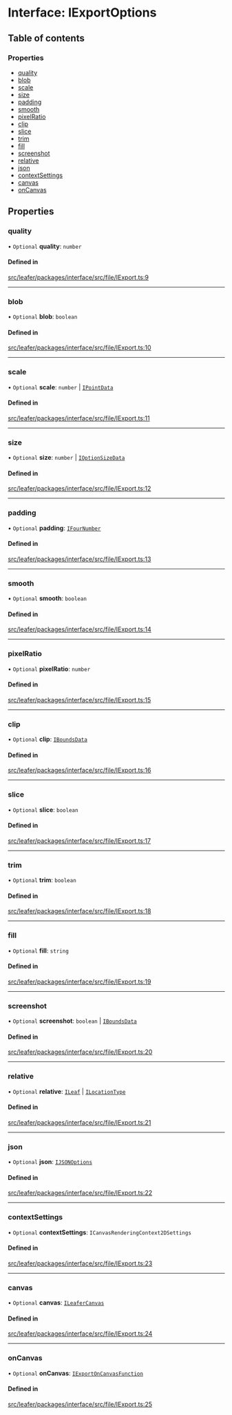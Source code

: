 # Interface: IExportOptions

## Table of contents

### Properties

- [quality](IExportOptions.md#quality)
- [blob](IExportOptions.md#blob)
- [scale](IExportOptions.md#scale)
- [size](IExportOptions.md#size)
- [padding](IExportOptions.md#padding)
- [smooth](IExportOptions.md#smooth)
- [pixelRatio](IExportOptions.md#pixelratio)
- [clip](IExportOptions.md#clip)
- [slice](IExportOptions.md#slice)
- [trim](IExportOptions.md#trim)
- [fill](IExportOptions.md#fill)
- [screenshot](IExportOptions.md#screenshot)
- [relative](IExportOptions.md#relative)
- [json](IExportOptions.md#json)
- [contextSettings](IExportOptions.md#contextsettings)
- [canvas](IExportOptions.md#canvas)
- [onCanvas](IExportOptions.md#oncanvas)

## Properties

### quality

• `Optional` **quality**: `number`

#### Defined in

[src/leafer/packages/interface/src/file/IExport.ts:9](https://github.com/leaferjs/leafer/blob/95ff07e0d4def3c18ac6ce3fa51ec0d271dffaae/packages/interface/src/file/IExport.ts#L9)

___

### blob

• `Optional` **blob**: `boolean`

#### Defined in

[src/leafer/packages/interface/src/file/IExport.ts:10](https://github.com/leaferjs/leafer/blob/95ff07e0d4def3c18ac6ce3fa51ec0d271dffaae/packages/interface/src/file/IExport.ts#L10)

___

### scale

• `Optional` **scale**: `number` \| [`IPointData`](IPointData.md)

#### Defined in

[src/leafer/packages/interface/src/file/IExport.ts:11](https://github.com/leaferjs/leafer/blob/95ff07e0d4def3c18ac6ce3fa51ec0d271dffaae/packages/interface/src/file/IExport.ts#L11)

___

### size

• `Optional` **size**: `number` \| [`IOptionSizeData`](IOptionSizeData.md)

#### Defined in

[src/leafer/packages/interface/src/file/IExport.ts:12](https://github.com/leaferjs/leafer/blob/95ff07e0d4def3c18ac6ce3fa51ec0d271dffaae/packages/interface/src/file/IExport.ts#L12)

___

### padding

• `Optional` **padding**: [`IFourNumber`](../modules.md#ifournumber)

#### Defined in

[src/leafer/packages/interface/src/file/IExport.ts:13](https://github.com/leaferjs/leafer/blob/95ff07e0d4def3c18ac6ce3fa51ec0d271dffaae/packages/interface/src/file/IExport.ts#L13)

___

### smooth

• `Optional` **smooth**: `boolean`

#### Defined in

[src/leafer/packages/interface/src/file/IExport.ts:14](https://github.com/leaferjs/leafer/blob/95ff07e0d4def3c18ac6ce3fa51ec0d271dffaae/packages/interface/src/file/IExport.ts#L14)

___

### pixelRatio

• `Optional` **pixelRatio**: `number`

#### Defined in

[src/leafer/packages/interface/src/file/IExport.ts:15](https://github.com/leaferjs/leafer/blob/95ff07e0d4def3c18ac6ce3fa51ec0d271dffaae/packages/interface/src/file/IExport.ts#L15)

___

### clip

• `Optional` **clip**: [`IBoundsData`](IBoundsData.md)

#### Defined in

[src/leafer/packages/interface/src/file/IExport.ts:16](https://github.com/leaferjs/leafer/blob/95ff07e0d4def3c18ac6ce3fa51ec0d271dffaae/packages/interface/src/file/IExport.ts#L16)

___

### slice

• `Optional` **slice**: `boolean`

#### Defined in

[src/leafer/packages/interface/src/file/IExport.ts:17](https://github.com/leaferjs/leafer/blob/95ff07e0d4def3c18ac6ce3fa51ec0d271dffaae/packages/interface/src/file/IExport.ts#L17)

___

### trim

• `Optional` **trim**: `boolean`

#### Defined in

[src/leafer/packages/interface/src/file/IExport.ts:18](https://github.com/leaferjs/leafer/blob/95ff07e0d4def3c18ac6ce3fa51ec0d271dffaae/packages/interface/src/file/IExport.ts#L18)

___

### fill

• `Optional` **fill**: `string`

#### Defined in

[src/leafer/packages/interface/src/file/IExport.ts:19](https://github.com/leaferjs/leafer/blob/95ff07e0d4def3c18ac6ce3fa51ec0d271dffaae/packages/interface/src/file/IExport.ts#L19)

___

### screenshot

• `Optional` **screenshot**: `boolean` \| [`IBoundsData`](IBoundsData.md)

#### Defined in

[src/leafer/packages/interface/src/file/IExport.ts:20](https://github.com/leaferjs/leafer/blob/95ff07e0d4def3c18ac6ce3fa51ec0d271dffaae/packages/interface/src/file/IExport.ts#L20)

___

### relative

• `Optional` **relative**: [`ILeaf`](ILeaf.md) \| [`ILocationType`](../modules.md#ilocationtype)

#### Defined in

[src/leafer/packages/interface/src/file/IExport.ts:21](https://github.com/leaferjs/leafer/blob/95ff07e0d4def3c18ac6ce3fa51ec0d271dffaae/packages/interface/src/file/IExport.ts#L21)

___

### json

• `Optional` **json**: [`IJSONOptions`](IJSONOptions.md)

#### Defined in

[src/leafer/packages/interface/src/file/IExport.ts:22](https://github.com/leaferjs/leafer/blob/95ff07e0d4def3c18ac6ce3fa51ec0d271dffaae/packages/interface/src/file/IExport.ts#L22)

___

### contextSettings

• `Optional` **contextSettings**: `ICanvasRenderingContext2DSettings`

#### Defined in

[src/leafer/packages/interface/src/file/IExport.ts:23](https://github.com/leaferjs/leafer/blob/95ff07e0d4def3c18ac6ce3fa51ec0d271dffaae/packages/interface/src/file/IExport.ts#L23)

___

### canvas

• `Optional` **canvas**: [`ILeaferCanvas`](ILeaferCanvas.md)

#### Defined in

[src/leafer/packages/interface/src/file/IExport.ts:24](https://github.com/leaferjs/leafer/blob/95ff07e0d4def3c18ac6ce3fa51ec0d271dffaae/packages/interface/src/file/IExport.ts#L24)

___

### onCanvas

• `Optional` **onCanvas**: [`IExportOnCanvasFunction`](IExportOnCanvasFunction.md)

#### Defined in

[src/leafer/packages/interface/src/file/IExport.ts:25](https://github.com/leaferjs/leafer/blob/95ff07e0d4def3c18ac6ce3fa51ec0d271dffaae/packages/interface/src/file/IExport.ts#L25)
